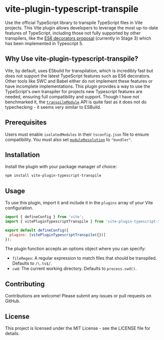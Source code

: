 # vite-plugin-typescript-transpile

Use the official TypeScript library to transpile TypeScript files in Vite projects. This Vite plugin allows developers to leverage the most up-to-date features of TypeScript, including those not fully supported by other transpilers, like the [ES6 decorators proposal](https://github.com/tc39/proposal-decorators) (currently in Stage 3) which has been implemented in Typescript 5.

## Why Use vite-plugin-typescript-transpile?

Vite, by default, uses ESbuild for transpilation, which is incredibly fast but does not support the latest TypeScript features such as ES6 decorators. Other tools like SWC and Babel either do not implement these features or have incomplete implementations. This plugin provides a way to use the TypeScript's own transpiler for projects new Typescript features are needed, ensuring full compatibility and support. Though I have not benchmarked it, the [`transpileModule`](https://github.com/Microsoft/TypeScript/wiki/Using-the-Compiler-API) API is quite fast as it does not do typechecking - it seems very similar to ESBuild.

## Prerequisites

Users must enable `isolatedModules` in their `tsconfig.json` file to ensure compatibility. You must also set [`moduleResolution`](https://www.typescriptlang.org/tsconfig#moduleResolution) to `"bundler"`.

## Installation

Install the plugin with your package manager of choice:

```bash
npm install vite-plugin-typescript-transpile
```

## Usage

To use this plugin, import it and include it in the `plugins` array of your Vite configuration.

```javascript
import { defineConfig } from 'vite';
import { vitePluginTypescriptTranspile } from 'vite-plugin-typescript-transpile';

export default defineConfig({
  plugins: [vitePluginTypescriptTranspile({})]
});
```

The plugin function accepts an options object where you can specify:

- `fileRegex`: A regular expression to match files that should be transpiled. Defaults to `/\.ts$/`.
- `cwd`: The current working directory. Defaults to `process.cwd()`.

## Contributing

Contributions are welcome! Please submit any issues or pull requests on GitHub.

## License

This project is licensed under the MIT License - see the LICENSE file for details.
